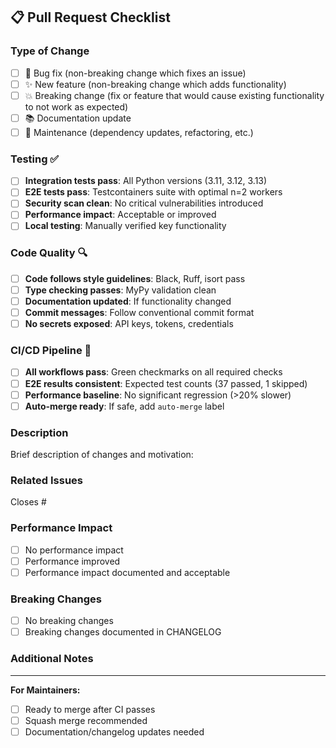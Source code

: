 ## 📋 Pull Request Checklist

### **Type of Change**
- [ ] 🐛 Bug fix (non-breaking change which fixes an issue)
- [ ] ✨ New feature (non-breaking change which adds functionality)
- [ ] 💥 Breaking change (fix or feature that would cause existing functionality to not work as expected)
- [ ] 📚 Documentation update
- [ ] 🔧 Maintenance (dependency updates, refactoring, etc.)

### **Testing** ✅
- [ ] **Integration tests pass**: All Python versions (3.11, 3.12, 3.13)
- [ ] **E2E tests pass**: Testcontainers suite with optimal n=2 workers
- [ ] **Security scan clean**: No critical vulnerabilities introduced
- [ ] **Performance impact**: Acceptable or improved
- [ ] **Local testing**: Manually verified key functionality

### **Code Quality** 🔍
- [ ] **Code follows style guidelines**: Black, Ruff, isort pass
- [ ] **Type checking passes**: MyPy validation clean
- [ ] **Documentation updated**: If functionality changed
- [ ] **Commit messages**: Follow conventional commit format
- [ ] **No secrets exposed**: API keys, tokens, credentials

### **CI/CD Pipeline** 🚀
- [ ] **All workflows pass**: Green checkmarks on all required checks
- [ ] **E2E results consistent**: Expected test counts (37 passed, 1 skipped)
- [ ] **Performance baseline**: No significant regression (>20% slower)
- [ ] **Auto-merge ready**: If safe, add `auto-merge` label

### **Description**
Brief description of changes and motivation:

<!-- Describe your changes here -->

### **Related Issues**
Closes #<!-- issue number -->

### **Performance Impact**
<!-- If applicable, describe performance implications -->
- [ ] No performance impact
- [ ] Performance improved
- [ ] Performance impact documented and acceptable

### **Breaking Changes**
<!-- If applicable, describe any breaking changes -->
- [ ] No breaking changes
- [ ] Breaking changes documented in CHANGELOG

### **Additional Notes**
<!-- Any additional information, deployment notes, etc. -->

---

**For Maintainers:**
- [ ] Ready to merge after CI passes
- [ ] Squash merge recommended
- [ ] Documentation/changelog updates needed